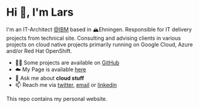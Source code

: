 # Hi 👋, I'm Lars

I'm an IT-Architect [@IBM](https://www.ibm.com/de-de/services) based in 🏔Ehningen. Responsible for IT delivery projects from technical site. Consulting and
advising clients in various projects on cloud native projects primarily running on Google Cloud, Azure and/or Red Hat OpenShift.

- 👨‍💻 Some projects are available on [GitHub](https://github.com/Alienuser?tab=repositories)
- ☁️ My Page is available [here](https://larsprobst.dev)
- 💬 Ask me about ****cloud stuff****
- 📫 Reach me via [twitter](https://twitter.com/LarsHProbst), [email](mailto:lars@famprobst.de) or [linkedin](https://www.linkedin.com/in/larshprobst)

This repo contains my personal website.
